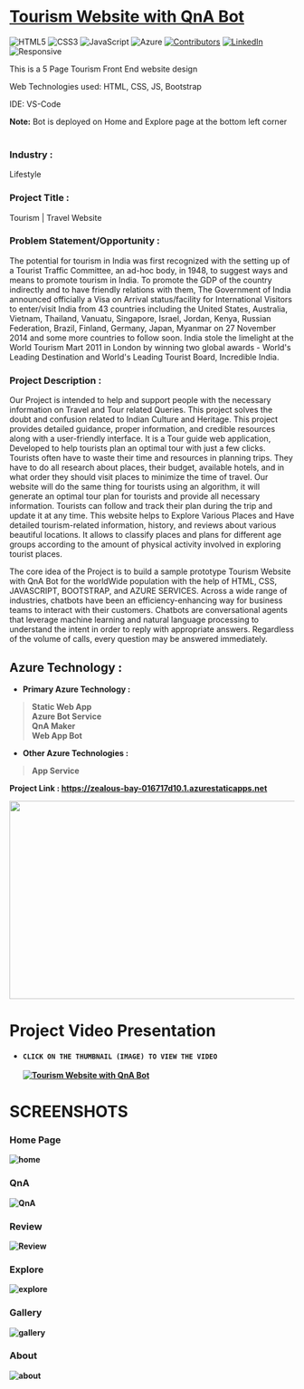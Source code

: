 # <a href="https://zealous-bay-016717d10.1.azurestaticapps.net">Tourism Website with QnA Bot</a>

![HTML5](https://img.shields.io/badge/html5-%23E34F26.svg?style=for-the-badge&logo=html5&logoColor=white)
![CSS3](https://img.shields.io/badge/css3-%231572B6.svg?style=for-the-badge&logo=css3&logoColor=white)
![JavaScript](https://img.shields.io/badge/javascript-%23323330.svg?style=for-the-badge&logo=javascript&logoColor=%23F7DF1E)
![Azure](https://img.shields.io/badge/Microsoft_Azure-0089D6?style=for-the-badge&logo=microsoft-azure&logoColor=white)
[![Contributors](https://img.shields.io/github/contributors/sn2606/TravelLog.svg?style=for-the-badge)](https://github.com/PratyushKumar-0903/Future-Ready-Talent-Internship/graphs/contributors)
[![LinkedIn](https://img.shields.io/badge/-LinkedIn-black.svg?style=for-the-badge&logo=linkedin&colorB=555)](https://www.linkedin.com/in/pratyush-k-350808119/)
![Responsive](https://img.shields.io/badge/Responsive-100%25-red)

This is a 5 Page Tourism Front End website design

Web Technologies used: HTML, CSS, JS, Bootstrap

IDE: VS-Code

<b>Note:</b> Bot is deployed on Home and Explore page at the bottom left corner
<br><br>

### Industry :
Lifestyle


### Project Title :
Tourism | Travel Website


### Problem Statement/Opportunity :
The potential for tourism in India was first recognized with the setting up of a Tourist Traffic Committee, an ad-hoc body, in 1948, to suggest ways and means to promote tourism in India. To promote the GDP of the country indirectly and to have friendly relations with them, The Government of India announced officially a Visa on Arrival status/facility for International Visitors to enter/visit India from 43 countries including the United States, Australia, Vietnam, Thailand, Vanuatu, Singapore, Israel, Jordan, Kenya, Russian Federation, Brazil, Finland, Germany, Japan, Myanmar on 27 November 2014 and some more countries to follow soon. India stole the limelight at the World Tourism Mart 2011 in London by winning two global awards - World's Leading Destination and World's Leading Tourist Board, Incredible India. 

### Project Description :
Our Project is intended to help and support people with the necessary information on Travel and Tour related Queries. This project solves the doubt and confusion related to Indian Culture and Heritage. This project provides detailed guidance, proper information, and credible resources along with a user-friendly interface. It is a Tour guide web application, Developed to help tourists plan an optimal tour with just a few clicks. Tourists often have to waste their time and resources in planning trips. They have to do all research about places, their budget, available hotels, and in what order they should visit places to minimize the time of travel. Our website will do the same thing for tourists using an algorithm, it will generate an optimal tour plan for tourists and provide all necessary information. Tourists can follow and track their plan during the trip and update it at any time. This website helps to Explore Various Places and Have detailed tourism-related information, history, and reviews about various beautiful locations. It allows to classify places and plans for different age groups according to the amount of physical activity involved in exploring tourist places.

The core idea of the Project is to build a sample prototype Tourism Website with QnA Bot for the worldWide population with the help of HTML, CSS, JAVASCRIPT, BOOTSTRAP, and AZURE SERVICES. Across a wide range of industries, chatbots have been an efficiency-enhancing way for business teams to interact with their customers. Chatbots are conversational agents that leverage machine learning and natural language processing to understand the intent in order to reply with appropriate answers.  Regardless of the volume of calls, every question may be answered immediately.


## Azure Technology :

- <b>Primary Azure Technology :<b><br>
>Static Web App<br>
 >Azure Bot Service<br>
 >QnA Maker<br>
>Web App Bot<br>


- Other Azure Technologies :<br>
>App Service<br>

<b>Project Link : </b>https://zealous-bay-016717d10.1.azurestaticapps.net

<a href="https://futurereadytalent.in/"><p align= "center"><img src="https://github.com/PratyushKumar-0903/Future-Ready-Talent-Internship/blob/master/images/FRT.jpeg" width="700" height= "350"></p></a>  

# Project Video Presentation

- `CLICK ON THE THUMBNAIL (IMAGE) TO VIEW THE VIDEO` <br><br>
[![Tourism Website with QnA Bot](https://img.youtube.com/vi/WBktcXI8-XY/0.jpg)](https://www.youtube.com/watch?v=WBktcXI8-XY&ab_channel=PratyushKumar) <br>
 
 # SCREENSHOTS

### Home Page

![home](https://github.com/PratyushKumar-0903/Future-Ready-Talent_Project/blob/master/images/Screenshot%20(117).png)

### QnA

![QnA](https://github.com/PratyushKumar-0903/Future-Ready-Talent_Project/blob/master/images/Screenshot%20(130).png)

### Review

![Review](https://github.com/PratyushKumar-0903/Future-Ready-Talent_Project/blob/master/images/Screenshot%20(127).png)

### Explore

![explore](https://github.com/PratyushKumar-0903/Future-Ready-Talent_Project/blob/master/images/Screenshot%20(128).png)

### Gallery 

![gallery](https://github.com/PratyushKumar-0903/Future-Ready-Talent_Project/blob/master/images/Screenshot%20(129).png)

### About

![about](https://github.com/PratyushKumar-0903/Future-Ready-Talent_Project/blob/master/images/Screenshot%20(132).png)
 
